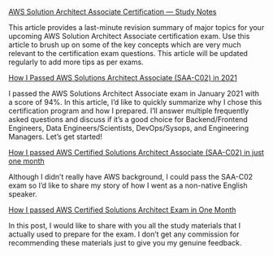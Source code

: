 [AWS Solution Architect Associate Certification — Study Notes](https://towardsaws.com/aws-solution-architect-associate-certification-study-notes-c32f50503f8a)

This article provides a last-minute revision summary of major topics for your upcoming AWS Solution Architect Associate certification exam. Use this article to brush up on some of the key concepts which are very much relevant to the certification exam questions. This article will be updated regularly to add more tips as per exams.

[How I Passed AWS Solutions Architect Associate (SAA-C02) in 2021](https://medium.com/swlh/how-i-passed-aws-solutions-architect-associate-saa-c02-in-2021-70ec503fa963)

I passed the AWS Solutions Architect Associate exam in January 2021 with a score of 94%. In this article, I’d like to quickly summarize why I chose this certification program and how I prepared. I’ll answer multiple frequently asked questions and discuss if it’s a good choice for Backend/Frontend Engineers, Data Engineers/Scientists, DevOps/Sysops, and Engineering Managers. Let’s get started!

[How I passed AWS Certified Solutions Architect Associate (SAA-C02) in just one month](https://yutaroshimamura.medium.com/how-i-passed-aws-saa-c02-in-one-month-fe5c612dae1)

Although I didn’t really have AWS background, I could pass the SAA-C02 exam so I’d like to share my story of how I went as a non-native English speaker.

[How I passed AWS Certified Solutions Architect Exam in One Month](https://thepoints.medium.com/how-i-passed-aws-certified-solutions-architect-exam-in-one-month-without-any-prior-experience-a1f66dc4dfb3)

In this post, I would like to share with you all the study materials that I actually used to prepare for the exam. I don’t get any commission for recommending these materials just to give you my genuine feedback.